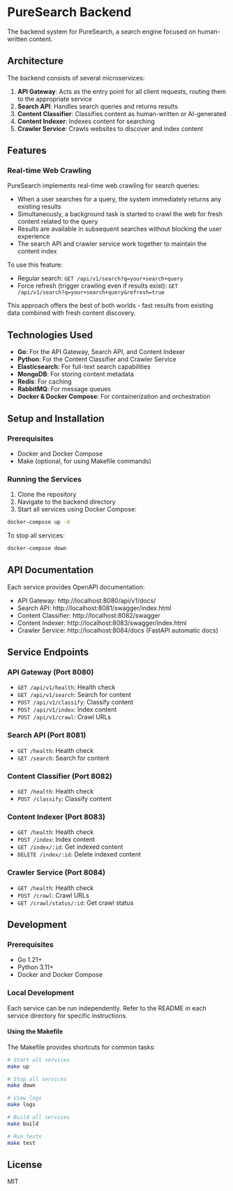 # PureSearch Backend

The backend system for PureSearch, a search engine focused on human-written content.

## Architecture

The backend consists of several microservices:

1. **API Gateway**: Acts as the entry point for all client requests, routing them to the appropriate service
2. **Search API**: Handles search queries and returns results
3. **Content Classifier**: Classifies content as human-written or AI-generated
4. **Content Indexer**: Indexes content for searching
5. **Crawler Service**: Crawls websites to discover and index content

## Features

### Real-time Web Crawling

PureSearch implements real-time web crawling for search queries:

- When a user searches for a query, the system immediately returns any existing results
- Simultaneously, a background task is started to crawl the web for fresh content related to the query
- Results are available in subsequent searches without blocking the user experience
- The search API and crawler service work together to maintain the content index

To use this feature:
- Regular search: `GET /api/v1/search?q=your+search+query`
- Force refresh (trigger crawling even if results exist): `GET /api/v1/search?q=your+search+query&refresh=true`

This approach offers the best of both worlds - fast results from existing data combined with fresh content discovery.

## Technologies Used

- **Go**: For the API Gateway, Search API, and Content Indexer
- **Python**: For the Content Classifier and Crawler Service
- **Elasticsearch**: For full-text search capabilities
- **MongoDB**: For storing content metadata
- **Redis**: For caching
- **RabbitMQ**: For message queues
- **Docker & Docker Compose**: For containerization and orchestration

## Setup and Installation

### Prerequisites

- Docker and Docker Compose
- Make (optional, for using Makefile commands)

### Running the Services

1. Clone the repository
2. Navigate to the backend directory
3. Start all services using Docker Compose:

```bash
docker-compose up -d
```

To stop all services:

```bash
docker-compose down
```

## API Documentation

Each service provides OpenAPI documentation:

- API Gateway: http://localhost:8080/api/v1/docs/
- Search API: http://localhost:8081/swagger/index.html
- Content Classifier: http://localhost:8082/swagger
- Content Indexer: http://localhost:8083/swagger/index.html
- Crawler Service: http://localhost:8084/docs (FastAPI automatic docs)

## Service Endpoints

### API Gateway (Port 8080)

- `GET /api/v1/health`: Health check
- `GET /api/v1/search`: Search for content
- `POST /api/v1/classify`: Classify content
- `POST /api/v1/index`: Index content
- `POST /api/v1/crawl`: Crawl URLs

### Search API (Port 8081)

- `GET /health`: Health check
- `GET /search`: Search for content

### Content Classifier (Port 8082)

- `GET /health`: Health check
- `POST /classify`: Classify content

### Content Indexer (Port 8083)

- `GET /health`: Health check
- `POST /index`: Index content
- `GET /index/:id`: Get indexed content
- `DELETE /index/:id`: Delete indexed content

### Crawler Service (Port 8084)

- `GET /health`: Health check
- `POST /crawl`: Crawl URLs
- `GET /crawl/status/:id`: Get crawl status

## Development

### Prerequisites

- Go 1.21+
- Python 3.11+
- Docker and Docker Compose

### Local Development

Each service can be run independently. Refer to the README in each service directory for specific instructions.

#### Using the Makefile

The Makefile provides shortcuts for common tasks:

```bash
# Start all services
make up

# Stop all services
make down

# View logs
make logs

# Build all services
make build

# Run tests
make test
```

## License

MIT
